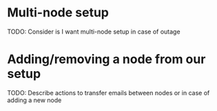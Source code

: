 # Multi-node setup

TODO: Consider is I want multi-node setup in case of outage

# Adding/removing a node from our setup

TODO: Describe actions to transfer emails between nodes or in case of adding a new node
